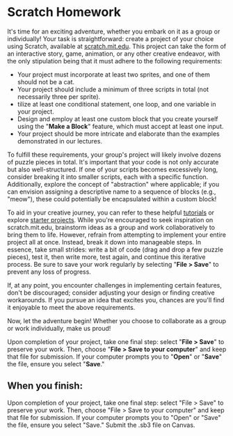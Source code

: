 # Scratch Homework

It's time for an exciting adventure, whether you embark on it as a group or individually! Your task is straightforward: create a project of your choice using Scratch, available at [scratch.mit.edu](https://scratch.mit.edu/). This project can take the form of an interactive story, game, animation, or any other creative endeavor, with the only stipulation being that it must adhere to the following requirements:

- Your project must incorporate at least two sprites, and one of them should not be a cat.
- Your project should include a minimum of three scripts in total (not necessarily three per sprite).
- tilize at least one conditional statement, one loop, and one variable in your project.
- Design and employ at least one custom block that you create yourself using the "**Make a Block**" feature, which must accept at least one input.
- Your project should be more intricate and elaborate than the examples demonstrated in our lectures.
  
To fulfill these requirements, your group's project will likely involve dozens of puzzle pieces in total. It's important that your code is not only accurate but also well-structured. If one of your scripts becomes excessively long, consider breaking it into smaller scripts, each with a specific function. Additionally, explore the concept of "abstraction" where applicable; if you can envision assigning a descriptive name to a sequence of blocks (e.g., "meow"), these could potentially be encapsulated within a custom block!

To aid in your creative journey, you can refer to these helpful [tutorials](https://scratch.mit.edu/projects/editor/?tutorial=all) or explore [starter projects](https://scratch.mit.edu/starter-projects). While you're encouraged to seek inspiration on scratch.mit.edu, brainstorm ideas as a group and work collaboratively to bring them to life. However, refrain from attempting to implement your entire project all at once. Instead, break it down into manageable steps. In essence, take small strides: write a bit of code (drag and drop a few puzzle pieces), test it, then write more, test again, and continue this iterative process. Be sure to save your work regularly by selecting "**File > Save**" to prevent any loss of progress.

If, at any point, you encounter challenges in implementing certain features, don't be discouraged; consider adjusting your design or finding creative workarounds. If you pursue an idea that excites you, chances are you'll find it enjoyable to meet the above requirements.

Now, let the adventure begin! Whether you choose to collaborate as a group or work individually, make us proud!

Upon completion of your project, take one final step: select "**File > Save**" to preserve your work. Then, choose "**File > Save to your computer**" and keep that file for submission. If your computer prompts you to "**Open**" or "**Save**" the file, ensure you select "**Save**."

## When you finish:

Upon completion of your project, take one final step: select "File > Save" to preserve your work. Then, choose "File > Save to your computer" and keep that file for submission. If your computer prompts you to "Open" or "Save" the file, ensure you select "Save." Submit the .sb3 file on Canvas.
